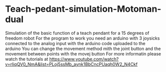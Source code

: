 # Teach-pedant-simulation-Motoman-dual
Simulation of the basic function of a teach pendant for a 15 degrees of freedom robot
For the program to work you need an arduino with 3 joysicks connected to the analog input with the arduino code uploaded to the arduino
You can change the movement method mith the joint button and the movement between points with the movej button
For more informatin please watch the tutorials at
https://www.youtube.com/watch?v=rliqQV0_NmA&list=PLoj5ssMb_aynk1BbCncPUaqh0W2_N4Ckf

